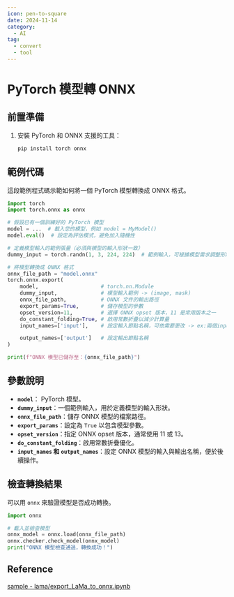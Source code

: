 ```yaml
---
icon: pen-to-square
date: 2024-11-14
category:
  - AI
tag:
  - convert
  - tool
---
```


# PyTorch 模型轉 ONNX 

## 前置準備
1. 安裝 PyTorch 和 ONNX 支援的工具：
   ```bash
   pip install torch onnx
   ```

## 範例代碼
這段範例程式碼示範如何將一個 PyTorch 模型轉換成 ONNX 格式。

```python
import torch
import torch.onnx as onnx

# 假設已有一個訓練好的 PyTorch 模型
model = ...  # 載入您的模型，例如 model = MyModel()
model.eval()  # 設定為評估模式，避免加入隨機性

# 定義模型輸入的範例張量（必須與模型的輸入形狀一致）
dummy_input = torch.randn(1, 3, 224, 224)  # 範例輸入，可根據模型需求調整形狀

# 將模型轉換成 ONNX 格式
onnx_file_path = "model.onnx"
torch.onnx.export(
    model,                    # torch.nn.Module
    dummy_input,              # 模型輸入範例 -> (image, mask)
    onnx_file_path,           # ONNX 文件的輸出路徑
    export_params=True,       # 儲存模型的參數
    opset_version=11,         # 選擇 ONNX opset 版本，11 是常用版本之一
    do_constant_folding=True, # 啟用常數折疊以減少計算量
    input_names=['input'],    # 設定輸入節點名稱，可依需要更改 -> ex:兩個input: input_names=['input_1', 'input_2']

    output_names=['output']   # 設定輸出節點名稱
)

print(f"ONNX 模型已儲存至：{onnx_file_path}")
```

## 參數說明
- **`model`**： PyTorch 模型。
- **`dummy_input`**：一個範例輸入，用於定義模型的輸入形狀。
- **`onnx_file_path`**：儲存 ONNX 模型的檔案路徑。
- **`export_params`**：設定為 `True` 以包含模型參數。
- **`opset_version`**：指定 ONNX opset 版本，通常使用 11 或 13。
- **`do_constant_folding`**：啟用常數折疊優化。
- **`input_names` 和 `output_names`**：設定 ONNX 模型的輸入與輸出名稱，便於後續操作。

## 檢查轉換結果
可以用 `onnx` 來驗證模型是否成功轉換。

```python
import onnx

# 載入並檢查模型
onnx_model = onnx.load(onnx_file_path)
onnx.checker.check_model(onnx_model)
print("ONNX 模型檢查通過，轉換成功！")
```


## Reference
[sample - lama/export_LaMa_to_onnx.ipynb](https://github.com/advimman/lama/blob/a4e2c0a7a53f83fdeb8785773980ca95aa69663e/export_LaMa_to_onnx.ipynb)